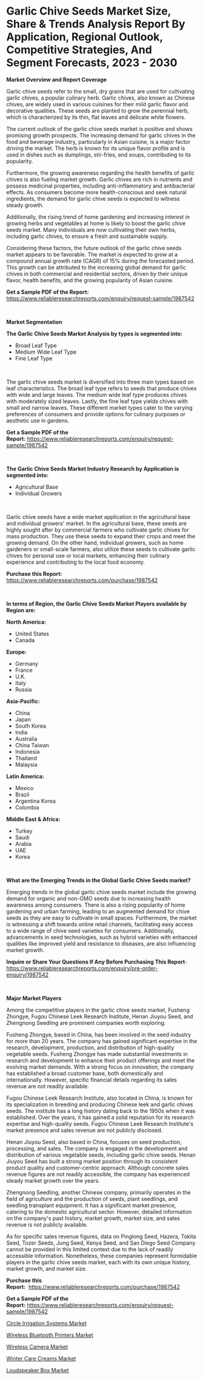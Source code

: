 <p><h1>Garlic Chive Seeds Market Size, Share & Trends Analysis Report By Application, Regional Outlook, Competitive Strategies, And Segment Forecasts, 2023 - 2030</h1></p><p><strong>Market Overview and Report Coverage</strong></p>
<p><p>Garlic chive seeds refer to the small, dry grains that are used for cultivating garlic chives, a popular culinary herb. Garlic chives, also known as Chinese chives, are widely used in various cuisines for their mild garlic flavor and decorative qualities. These seeds are planted to grow the perennial herb, which is characterized by its thin, flat leaves and delicate white flowers.</p><p>The current outlook of the garlic chive seeds market is positive and shows promising growth prospects. The increasing demand for garlic chives in the food and beverage industry, particularly in Asian cuisine, is a major factor driving the market. The herb is known for its unique flavor profile and is used in dishes such as dumplings, stir-fries, and soups, contributing to its popularity.</p><p>Furthermore, the growing awareness regarding the health benefits of garlic chives is also fueling market growth. Garlic chives are rich in nutrients and possess medicinal properties, including anti-inflammatory and antibacterial effects. As consumers become more health-conscious and seek natural ingredients, the demand for garlic chive seeds is expected to witness steady growth.</p><p>Additionally, the rising trend of home gardening and increasing interest in growing herbs and vegetables at home is likely to boost the garlic chive seeds market. Many individuals are now cultivating their own herbs, including garlic chives, to ensure a fresh and sustainable supply.</p><p>Considering these factors, the future outlook of the garlic chive seeds market appears to be favorable. The market is expected to grow at a compound annual growth rate (CAGR) of 15% during the forecasted period. This growth can be attributed to the increasing global demand for garlic chives in both commercial and residential sectors, driven by their unique flavor, health benefits, and the growing popularity of Asian cuisine.</p></p>
<p><strong>Get a Sample PDF of the Report:</strong> <a href="https://www.reliableresearchreports.com/enquiry/request-sample/1987542">https://www.reliableresearchreports.com/enquiry/request-sample/1987542</a></p>
<p>&nbsp;</p>
<p><strong>Market Segmentation</strong></p>
<p><strong>The Garlic Chive Seeds Market Analysis by types is segmented into:</strong></p>
<p><ul><li>Broad Leaf Type</li><li>Medium Wide Leaf Type</li><li>Fine Leaf Type</li></ul></p>
<p>&nbsp;</p>
<p><p>The garlic chive seeds market is diversified into three main types based on leaf characteristics. The broad leaf type refers to seeds that produce chives with wide and large leaves. The medium wide leaf type produces chives with moderately sized leaves. Lastly, the fine leaf type yields chives with small and narrow leaves. These different market types cater to the varying preferences of consumers and provide options for culinary purposes or aesthetic use in gardens.</p></p>
<p><strong>Get a Sample PDF of the Report:</strong>&nbsp;<a href="https://www.reliableresearchreports.com/enquiry/request-sample/1987542">https://www.reliableresearchreports.com/enquiry/request-sample/1987542</a></p>
<p>&nbsp;</p>
<p><strong>The Garlic Chive Seeds Market Industry Research by Application is segmented into:</strong></p>
<p><ul><li>Agricultural Base</li><li>Individual Growers</li></ul></p>
<p>&nbsp;</p>
<p><p>Garlic chive seeds have a wide market application in the agricultural base and individual growers' market. In the agricultural base, these seeds are highly sought after by commercial farmers who cultivate garlic chives for mass production. They use these seeds to expand their crops and meet the growing demand. On the other hand, individual growers, such as home gardeners or small-scale farmers, also utilize these seeds to cultivate garlic chives for personal use or local markets, enhancing their culinary experience and contributing to the local food economy.</p></p>
<p><strong>Purchase this Report:</strong>&nbsp; <a href="https://www.reliableresearchreports.com/purchase/1987542">https://www.reliableresearchreports.com/purchase/1987542</a></p>
<p>&nbsp;</p>
<p><strong>In terms of Region, the Garlic Chive Seeds Market Players available by Region are:</strong></p>
<p>
    <p> <strong> North America: </strong>
        <ul>
            <li>United States</li>
            <li>Canada</li>
        </ul>
        </p> 
    <p> <strong> Europe: </strong>
        <ul>
            <li>Germany</li>
            <li>France</li>
            <li>U.K.</li>
            <li>Italy</li>
            <li>Russia</li>
        </ul>
        </p> 
    <p> <strong> Asia-Pacific: </strong>
        <ul>
            <li>China</li>
            <li>Japan</li>
            <li>South Korea</li>
            <li>India</li>
            <li>Australia</li>
            <li>China Taiwan</li>
            <li>Indonesia</li>
            <li>Thailand</li>
            <li>Malaysia</li>
        </ul>
        </p> 
    <p> <strong> Latin America: </strong>
        <ul>
            <li>Mexico</li>
            <li>Brazil</li>
            <li>Argentina Korea</li>
            <li>Colombia</li>
        </ul>
        </p> 
    <p> <strong> Middle East & Africa: </strong>
        <ul>
            <li>Turkey</li>
            <li>Saudi</li>
            <li>Arabia</li>
            <li>UAE</li>
            <li>Korea</li>
        </ul>
    </p>
    </p>
<p>&nbsp;</p>
<p><strong>What are the Emerging Trends in the Global Garlic Chive Seeds market?</strong></p>
<p><p>Emerging trends in the global garlic chive seeds market include the growing demand for organic and non-GMO seeds due to increasing health awareness among consumers. There is also a rising popularity of home gardening and urban farming, leading to an augmented demand for chive seeds as they are easy to cultivate in small spaces. Furthermore, the market is witnessing a shift towards online retail channels, facilitating easy access to a wide range of chive seed varieties for consumers. Additionally, advancements in seed technologies, such as hybrid varieties with enhanced qualities like improved yield and resistance to diseases, are also influencing market growth.</p></p>
<p><strong>Inquire or Share Your Questions If Any Before Purchasing This Report</strong>- <a href="https://www.reliableresearchreports.com/enquiry/pre-order-enquiry/1987542">https://www.reliableresearchreports.com/enquiry/pre-order-enquiry/1987542</a></p>
<p>&nbsp;</p>
<p><strong>Major Market Players</strong></p>
<p><p>Among the competitive players in the garlic chive seeds market, Fusheng Zhongye, Fugou Chinese Leek Research Institute, Henan Jiuyou Seed, and Zhengnong Seedling are prominent companies worth exploring.</p><p>Fusheng Zhongye, based in China, has been involved in the seed industry for more than 20 years. The company has gained significant expertise in the research, development, production, and distribution of high-quality vegetable seeds. Fusheng Zhongye has made substantial investments in research and development to enhance their product offerings and meet the evolving market demands. With a strong focus on innovation, the company has established a broad customer base, both domestically and internationally. However, specific financial details regarding its sales revenue are not readily available.</p><p>Fugou Chinese Leek Research Institute, also located in China, is known for its specialization in breeding and producing Chinese leek and garlic chives seeds. The institute has a long history dating back to the 1950s when it was established. Over the years, it has gained a solid reputation for its research expertise and high-quality seeds. Fugou Chinese Leek Research Institute's market presence and sales revenue are not publicly disclosed.</p><p>Henan Jiuyou Seed, also based in China, focuses on seed production, processing, and sales. The company is engaged in the development and distribution of various vegetable seeds, including garlic chive seeds. Henan Jiuyou Seed has built a strong market position through its consistent product quality and customer-centric approach. Although concrete sales revenue figures are not readily accessible, the company has experienced steady market growth over the years.</p><p>Zhengnong Seedling, another Chinese company, primarily operates in the field of agriculture and the production of seeds, plant seedlings, and seedling transplant equipment. It has a significant market presence, catering to the domestic agricultural sector. However, detailed information on the company's past history, market growth, market size, and sales revenue is not publicly available.</p><p>As for specific sales revenue figures, data on Pinglong Seed, Hazera, Tokita Seed, Tozer Seeds, Jung Seed, Kenya Seed, and San Diego Seed Company cannot be provided in this limited context due to the lack of readily accessible information. Nonetheless, these companies represent formidable players in the garlic chive seeds market, each with its own unique history, market growth, and market size.</p></p>
<p><strong>Purchase this Report:</strong>&nbsp;&nbsp;<a href="https://www.reliableresearchreports.com/purchase/1987542">https://www.reliableresearchreports.com/purchase/1987542</a></p>
<p></p>
<p><strong>Get a Sample PDF of the Report:</strong>&nbsp;<a href="https://www.reliableresearchreports.com/enquiry/request-sample/1987542">https://www.reliableresearchreports.com/enquiry/request-sample/1987542</a></p>
<p><p><a href="https://github.com/RichRobinson5/Market-Research-Report-List-2/blob/main/circle-irrigation-systems-market.md">Circle Irrigation Systems Market</a></p><p><a href="https://medium.com/@shanelerde/wireless-bluetooth-printers-market-share-evolution-and-market-growth-trends-2023-2030-23fd906237d3">Wireless Bluetooth Printers Market</a></p><p><a href="https://medium.com/@elyssablick/wireless-camera-market-the-key-to-successful-business-strategy-forecast-till-2030-45b2842434a0">Wireless Camera Market</a></p><p><a href="https://medium.com/@skylargrant2023/winter-care-creams-market-trends-and-market-analysis-forecasted-for-period-2023-2030-28dce5f16fee">Winter Care Creams Market</a></p><p><a href="https://medium.com/@isomjohnson/loudspeaker-box-market-trends-and-market-analysis-forecasted-for-period-2023-2030-c0ee171f1b66">Loudspeaker Box Market</a></p></p>